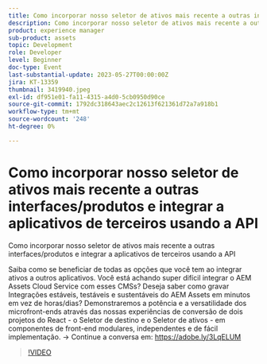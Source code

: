 ```yaml
---
title: Como incorporar nosso seletor de ativos mais recente a outras interfaces/produtos e integrar a aplicativos de terceiros usando a API
description: Como incorporar nosso seletor de ativos mais recente a outras interfaces/produtos e integrar a aplicativos de terceiros usando o APILsaiba como se beneficiar de todas as opções que você tem ao integrar ativos a outros aplicativos. Você está achando super difícil integrar o AEM Assets Cloud Service com esses CMSs? Deseja saber como gravar Integrações estáveis, testáveis e sustentáveis do AEM Assets em minutos em vez de horas/dias? Demonstraremos a potência e a versatilidade dos microfront-ends através das nossas experiências de conversão de dois projetos do React - o Seletor de destino e o Seletor de ativos - em componentes de front-end modulares, independentes e de fácil implementação.
product: experience manager
sub-product: assets
topic: Development
role: Developer
level: Beginner
doc-type: Event
last-substantial-update: 2023-05-27T00:00:00Z
jira: KT-13359
thumbnail: 3419940.jpeg
exl-id: df951e01-fa11-4315-a4d0-5cb0950d90ce
source-git-commit: 1792dc318643aec2c12613f621361d72a7a918b1
workflow-type: tm+mt
source-wordcount: '248'
ht-degree: 0%

---
```


# Como incorporar nosso seletor de ativos mais recente a outras interfaces/produtos e integrar a aplicativos de terceiros usando a API

Como incorporar nosso seletor de ativos mais recente a outras interfaces/produtos e integrar a aplicativos de terceiros usando a API

Saiba como se beneficiar de todas as opções que você tem ao integrar ativos a outros aplicativos. Você está achando super difícil integrar o AEM Assets Cloud Service com esses CMSs? Deseja saber como gravar Integrações estáveis, testáveis e sustentáveis do AEM Assets em minutos em vez de horas/dias? Demonstraremos a potência e a versatilidade dos microfront-ends através das nossas experiências de conversão de dois projetos do React - o Seletor de destino e o Seletor de ativos - em componentes de front-end modulares, independentes e de fácil implementação. → Continue a conversa em: https://adobe.ly/3LqELUM

>[!VIDEO](https://video.tv.adobe.com/v/3419940/?learn=on)
